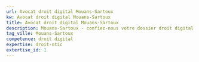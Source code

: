 ```yaml
---
url: Avocat droit digital Mouans-Sartoux
kw: Avocat droit digital Mouans-Sartoux
title: Avocat droit digital Mouans-Sartoux
description: Mouans-Sartoux - confiez-nous votre dossier droit digital
tag_ville: Mouans-Sartoux
competence: droit digital
expertise: droit-ntic
extertise_id: 1
---
```


